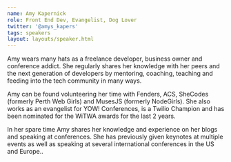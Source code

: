 ```yaml
---
name: Amy Kapernick
role: Front End Dev, Evangelist, Dog Lover
twitter: '@amys_kapers'
tags: speakers
layout: layouts/speaker.html
---
```


Amy wears many hats as a freelance developer, business owner and conference addict. She regularly shares her knowledge with her peers and the next generation of developers by mentoring, coaching, teaching and feeding into the tech community in many ways.

Amy can be found volunteering her time with Fenders, ACS, SheCodes (formerly Perth Web Girls) and MusesJS (formerly NodeGirls). She also works as an evangelist for YOW! Conferences, is a Twilio Champion and has been nominated for the WiTWA awards for the last 2 years.

In her spare time Amy shares her knowledge and experience on her blogs and speaking at conferences. She has previously given keynotes at multiple events as well as speaking at several international conferences in the US and Europe.. 